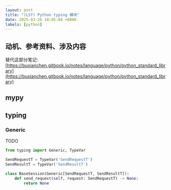 ```yaml
---
layout: post
title: "(LST) Python typing 模块"
date: 2025-03-26 10:05:04 +0800
labels: [python]
---
```


## 动机、参考资料、涉及内容

替代这部分笔记: [https://buxianchen.gitbook.io/notes/language/python/python_standard_library](https://buxianchen.gitbook.io/notes/language/python/python_standard_library)

## mypy

## typing

### Generic

TODO

```python
from typing import Generic, TypeVar

SendRequestT = TypeVar('SendRequestT')
SendResultT = TypeVar('SendResultT')

class BaseSession(Generic[SendRequestT, SendResultT]):
    def send_request(self, request: SendRequestT) -> None:
        return None
```
